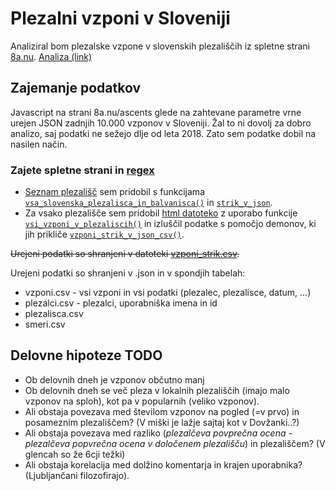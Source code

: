 # Plezalni vzponi v Sloveniji

Analiziral bom plezalske vzpone v slovenskih plezališčih iz spletne strani [8a.nu](https://www.8a.nu).
[Analiza (link)](https://github.com/urhprimozic/plezalni-vzponi-v-sloveniji/blob/main/analiza.ipynb)
## Zajemanje podatkov
Javascript na strani 8a.nu/ascents glede na zahtevane parametre vrne urejen JSON zadnjih 10.000 vzponov v Sloveniji. Žal to ni dovolj za dobro analizo, saj podatki ne sežejo dlje od leta 2018. Zato sem podatke dobil na nasilen način.

### Zajete spletne strani in [regex](https://en.wikipedia.org/wiki/Inferno_(Dante)#Ninth_Circle_(Treachery))

- [Seznam plezališč](https://github.com/urhprimozic/plezalni-vzponi-v-sloveniji/blob/main/data/plezalisca.json) sem pridobil s funkcijama [`vsa_slovenska_plezalisca_in_balvanisca()`](https://github.com/urhprimozic/plezalni-vzponi-v-sloveniji/blob/main/src/nalozi_podatke.py#L13) in [`strik_v_json`](https://github.com/urhprimozic/plezalni-vzponi-v-sloveniji/blob/main/src/parse_plezalisca.py#L13).
- Za vsako plezališče sem pridobil [html datoteko](https://github.com/urhprimozic/plezalni-vzponi-v-sloveniji/blob/main/data/vzponi_bohinjska-bela.html) z uporabo funkcije [`vsi_vzponi_v_plezaliscih()`](https://github.com/urhprimozic/plezalni-vzponi-v-sloveniji/blob/main/src/nalozi_podatke.py#L34) in izluščil podatke s pomočjo demonov, ki jih prikliče [`vzponi_strik_v_json_csv()`](https://github.com/urhprimozic/plezalni-vzponi-v-sloveniji/blob/main/src/parse_plezalisca.py#L72).

~~Urejeni podatki so shranjeni v datoteki [vzponi_strik.csv](https://github.com/urhprimozic/plezalni-vzponi-v-sloveniji/blob/main/data/vzponi_strik.csv).~~

Urejeni podatki so shranjeni v .json in v spondjih tabelah:
- vzponi.csv - vsi vzponi in vsi podatki (plezalec, plezalisce, datum, ...)
- plezalci.csv - plezalci, uporabniška imena in id
- plezalisca.csv
- smeri.csv


## Delovne hipoteze TODO
- Ob delovnih dneh je vzponov občutno manj
- Ob delovnih dneh se več pleza v lokalnih plezališčih (imajo malo vzponov na sploh), kot pa v popularnih (veliko vzponov).
- Ali obstaja povezava med številom vzponov na pogled (=v prvo) in posameznim plezališčem? 
(V miški je lažje sajtaj kot v Dovžanki..?)
- Ali obstaja povezava med razliko (*plezalčeva povprečna ocena - plezalčeva popvrečna ocena v določenem plezališču*) in plezališčem? 
(V glencah so že 6cji težki)
- Ali obstaja korelacija med dolžino komentarja in krajen uporabnika? 
(Ljubljančani filozofirajo).
